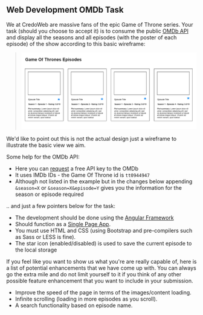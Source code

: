 ## Web Development OMDb Task

We at CredoWeb are massive fans of the epic Game of Throne series. Your task (should you choose to accept it) is to consume the public [OMDb API](http://www.omdbapi.com/) and display all the seasons and all episodes (with the poster of each episode) of the show according to this basic wireframe:

> ![mockup](wireframe-omdb.png)

We'd like to point out this is not the actual design just a wireframe to illustrate the basic view we aim.

Some help for the OMDb API:

* Here you can [request](http://www.omdbapi.com/apikey.aspx) a free API key to the OMDb
* It uses IMDb IDs - the Game Of Throne id is `tt0944947`
* Although not listed in the example but in the changes below appending `&season=X` or `&season=X&episode=Y` gives you the information for the season or episode required

.. and just a few pointers below for the task:

* The development should be done using the [Angular Framework](https://angular.io/)
* Should function as a [Single Page App](http://en.wikipedia.org/wiki/Single-page_application).
* You must use HTML and CSS (using Bootstrap and pre-compilers such as Sass or LESS is fine).
* The star icon (enabled/disabled) is used to save the current episode to the local storage

If you feel like you want to show us what you're are really capable of, here is a list of potential enhancements that we have come up with. You can always go the extra mile and do not limit yourself to it if you think of any other possible feature enhancement that you want to include in your submission. 

* Improve the speed of the page in terms of the images/content loading.
* Infinite scrolling (loading in more episodes as you scroll).
* A search functionality based on episode name.
